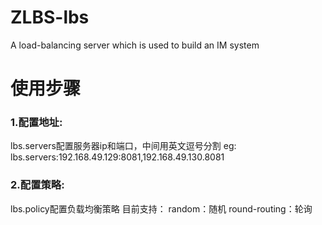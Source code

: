 # ZLBS-lbs
A load-balancing server which is used to build an IM system
# 使用步骤
### 1.配置地址:
  lbs.servers配置服务器ip和端口，中间用英文逗号分割
  eg:
    lbs.servers:192.168.49.129:8081,192.168.49.130.8081
### 2.配置策略:
  lbs.policy配置负载均衡策略
    目前支持：
     random：随机
     round-routing：轮询
